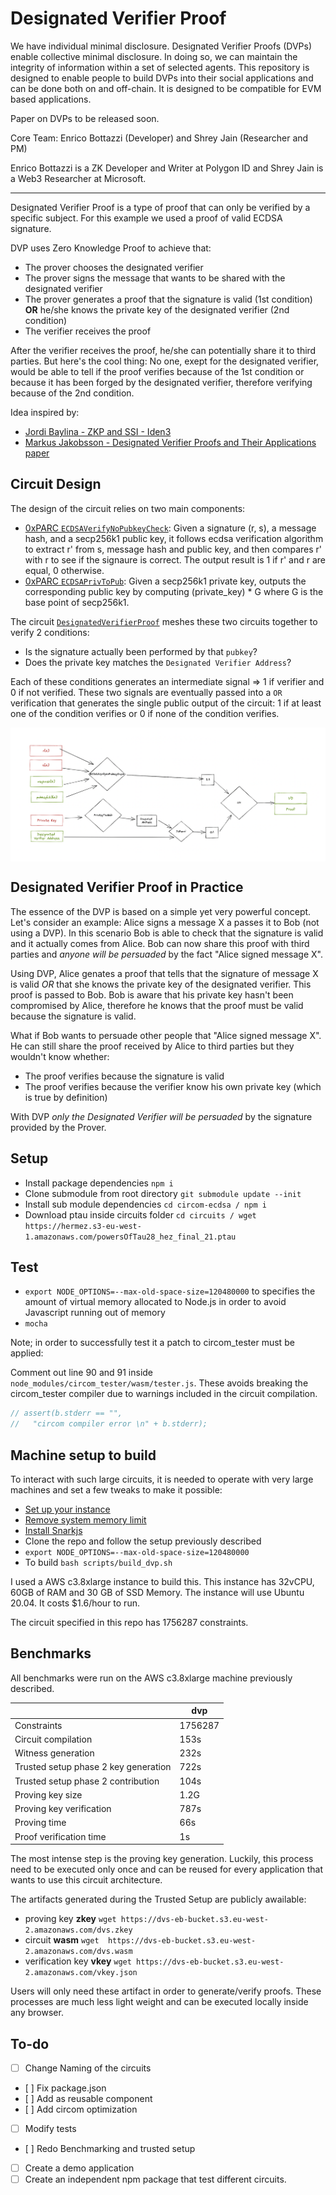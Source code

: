 # Designated Verifier Proof

We have individual minimal disclosure. Designated Verifier Proofs (DVPs) enable collective minimal disclosure. In doing so, we can maintain the integrity of information within a set of selected agents. This repository is designed to enable people to build DVPs into their social applications and can be done both on and off-chain. It is designed to be compatible for EVM based applications. 

Paper on DVPs to be released soon. 

Core Team: Enrico Bottazzi (Developer) and Shrey Jain (Researcher and PM)

Enrico Bottazzi is a ZK Developer and Writer at Polygon ID and Shrey Jain is a Web3 Researcher at Microsoft.

_________________________________________________________________________________________________

Designated Verifier Proof is a type of proof that can only be verified by a specific subject. For this example we used a proof of valid ECDSA signature. 

DVP uses Zero Knowledge Proof to achieve that:

- The prover chooses the designated verifier
- The prover signs the message that wants to be shared with the designated verifier 
- The prover generates a proof that the signature is valid (1st condition) **OR** he/she knows the private key of the designated verifier (2nd condition)
- The verifier receives the proof

After the verifier receives the proof, he/she can potentially share it to third parties. But here's the cool thing:
No one, exept for the designated verifier, would be able to tell if the proof verifies because of the 1st condition or because it has been forged by the designated verifier, therefore verifying because of the 2nd condition.

Idea inspired by: 

- [Jordi Baylina - ZKP and SSI - Iden3](https://www.youtube.com/watch?v=Rd6SMShk7-c&t=998s)
- [Markus Jakobsson - Designated Verifier Proofs and Their Applications paper](http://markus-jakobsson.com/papers/jakobsson-eurocrypt96.pdf)

## Circuit Design 

The design of the circuit relies on two main components: 

- [0xPARC `ECDSAVerifyNoPubkeyCheck`](https://github.com/0xPARC/circom-ecdsa/blob/master/circuits/ecdsa.circom#L129): Given a signature (r, s), a message hash, and a secp256k1 public key, it follows ecdsa verification algorithm to extract r' from s, message hash and public key, and then compares r' with r to see if the signaure is correct. The output result is 1 if r' and r are equal, 0 otherwise.
- [0xPARC `ECDSAPrivToPub`](https://github.com/0xPARC/circom-ecdsa/blob/master/circuits/ecdsa.circom#L14): Given a secp256k1 private key, outputs the corresponding public key by computing (private_key) * G where G is the base point of secp256k1.

The circuit [`DesignatedVerifierProof`](./circuits/lib/designated-verifier-proof.circom) meshes these two circuits together to verify 2 conditions: 

- Is the signature actually been performed by that `pubkey`?
- Does the private key matches the `Designated Verifier Address`? 

Each of these conditions generates an intermediate signal => 1 if verifier and 0 if not verified. These two signals are eventually passed into a `OR` verification that generates the single public output of the circuit: 1 if at least one of the condition verifies or 0 if none of the condition verifies.

<div align="center">
<img src= "./imgs/dvs.png" align="center"/>
</div>

## Designated Verifier Proof in Practice

The essence of the DVP is based on a simple yet very powerful concept. Let's consider an example: Alice signs a message X a passes it to Bob (not using a DVP). In this scenario Bob is able to check that the signature is valid and it actually comes from Alice. Bob can now share this proof with third parties and *anyone will be persuaded* by the fact "Alice signed message X".

Using DVP, Alice genates a proof that tells that the signature of message X is valid *OR* that she knows the private key of the designated verifier. This proof is passed to Bob. Bob is aware that his private key hasn't been compromised by Alice, therefore he knows that the proof must be valid because the signature is valid. 

What if Bob wants to persuade other people that "Alice signed message X". He can still share the proof received by Alice to third parties but they wouldn't know whether: 

- The proof verifies because the signature is valid
- The proof verifies because the verifier know his own private key (which is true by definition)

With DVP *only the Designated Verifier will be persuaded* by the signature provided by the Prover.

## Setup 

- Install package dependencies `npm i`
- Clone submodule from root directory `git submodule update --init`
- Install sub module dependencies `cd circom-ecdsa / npm i`
- Download ptau inside circuits folder `cd circuits / wget https://hermez.s3-eu-west-1.amazonaws.com/powersOfTau28_hez_final_21.ptau`

## Test 

- `export NODE_OPTIONS=--max-old-space-size=120480000` to specifies the amount of virtual memory allocated to Node.js in order to avoid Javascript running out of memory
- `mocha`

Note; in order to successfully test it a patch to circom_tester must be applied:

Comment out line 90 and 91 inside `node_modules/circom_tester/wasm/tester.js`. These avoids breaking the circom_tester compiler due to warnings included in the circuit compilation.

```js
// assert(b.stderr == "",
//   "circom compiler error \n" + b.stderr);
```

## Machine setup to build

To interact with such large circuits, it is needed to operate with very large machines and set a few tweaks to make it possible:

- [Set up your instance](https://hackmd.io/V-7Aal05Tiy-ozmzTGBYPA?view#Setup-from-scratch)
- [Remove system memory limit](https://hackmd.io/V-7Aal05Tiy-ozmzTGBYPA?view#Remove-system-memory-limit)
- [Install Snarkjs](https://docs.circom.io/getting-started/installation/#installing-snarkjs)
- Clone the repo and follow the setup previously described
- `export NODE_OPTIONS=--max-old-space-size=120480000` 
- To build `bash scripts/build_dvp.sh`

I used a AWS c3.8xlarge instance to build this. This instance has 32vCPU, 60GB of RAM and 30 GB of SSD Memory. The instance will use Ubuntu 20.04. It costs $1.6/hour to run.

The circuit specified in this repo has 1756287 constraints.

## Benchmarks

All benchmarks were run on the AWS c3.8xlarge machine previously described.

|   |dvp|
|---|---|
|Constraints                          |1756287 |
|Circuit compilation                  |153s    |
|Witness generation                   |232s     |
|Trusted setup phase 2 key generation |722s     |
|Trusted setup phase 2 contribution   |104s      |
|Proving key size                     |1.2G     |
|Proving key verification             |787s     |
|Proving time                         |66s      |
|Proof verification time              |1s      |

The most intense step is the proving key generation. Luckily, this process need to be executed only once and can be reused for every application that wants to use this circuit architecture. 

The artifacts generated during the Trusted Setup are publicly awailable:

- proving key **zkey** `wget https://dvs-eb-bucket.s3.eu-west-2.amazonaws.com/dvs.zkey` 
- circuit **wasm** `wget  https://dvs-eb-bucket.s3.eu-west-2.amazonaws.com/dvs.wasm`
- verification key **vkey** `wget https://dvs-eb-bucket.s3.eu-west-2.amazonaws.com/vkey.json`

Users will only need these artifact in order to generate/verify proofs. These processes are much less light weight and can be executed locally inside any browser.

## To-do

- [ ] Change Naming of the circuits
- [ ] Fix package.json
- [ ] Add as reusable component 
- [ ] Add circom optimization
- [ ] Modify tests
- [ ] Redo Benchmarking and trusted setup 
- [ ] Create a demo application
- [ ] Create an independent npm package that test different circuits.
